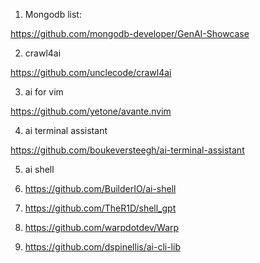 1. Mongodb list: 

https://github.com/mongodb-developer/GenAI-Showcase


2. crawl4ai

https://github.com/unclecode/crawl4ai

3. ai for vim

https://github.com/yetone/avante.nvim

4. ai terminal assistant
   
https://github.com/boukeversteegh/ai-terminal-assistant

5. ai shell

6. https://github.com/BuilderIO/ai-shell

7. https://github.com/TheR1D/shell_gpt

8. https://github.com/warpdotdev/Warp

9. https://github.com/dspinellis/ai-cli-lib
